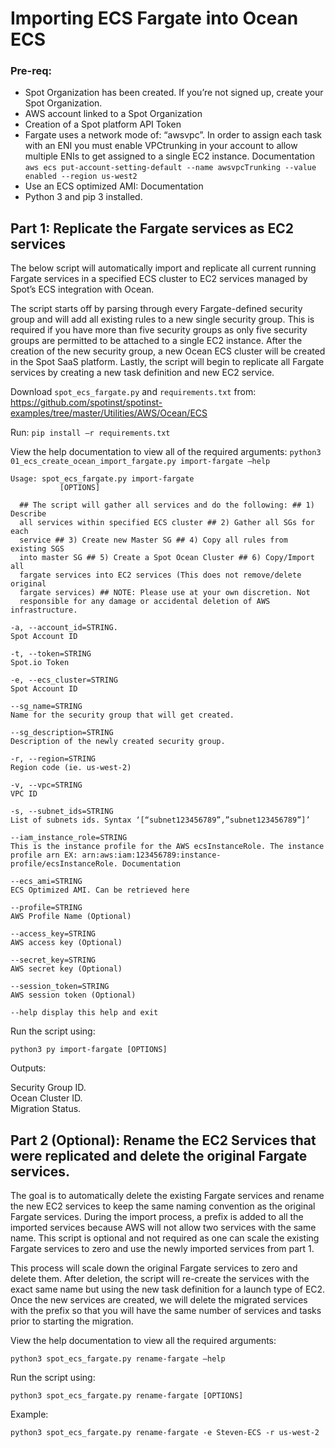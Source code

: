 # Importing ECS Fargate into Ocean ECS 

### Pre-req: 
- Spot Organization has been created. If you’re not signed up, create your Spot Organization.
- AWS account linked to a Spot Organization
- Creation of a Spot platform API Token 
- Fargate uses a network mode of: “awsvpc”. In order to assign each task with an ENI you must enable VPCtrunking in your account to allow multiple ENIs to get assigned to a single EC2 instance. Documentation
`aws ecs put-account-setting-default --name awsvpcTrunking --value enabled --region us-west2`
- Use an ECS optimized AMI: Documentation
- Python 3 and pip 3 installed. 


## Part 1: Replicate the Fargate services as EC2 services 
The below script will automatically import and replicate all current running Fargate services in a specified ECS cluster to EC2 services managed by Spot’s ECS integration with Ocean.

The script starts off by parsing through every Fargate-defined security group and will add all existing rules to a new single security group. This is required if you have more than five security groups as only five security groups are permitted to be attached to a single EC2 instance. After the creation of the new security group, a new Ocean ECS cluster will be created in the Spot SaaS platform. Lastly, the script will begin to replicate all Fargate services by creating a new task definition and new EC2 service.

Download `spot_ecs_fargate.py` and `requirements.txt` from: https://github.com/spotinst/spotinst-examples/tree/master/Utilities/AWS/Ocean/ECS

Run:
`pip install –r requirements.txt`
 
 View the help documentation to view all of the required arguments:
`python3 01_ecs_create_ocean_import_fargate.py import-fargate –help`

```hcl
Usage: spot_ecs_fargate.py import-fargate
           [OPTIONS]

  ## The script will gather all services and do the following: ## 1) Describe
  all services within specified ECS cluster ## 2) Gather all SGs for each
  service ## 3) Create new Master SG ## 4) Copy all rules from existing SGS
  into master SG ## 5) Create a Spot Ocean Cluster ## 6) Copy/Import all
  fargate services into EC2 services (This does not remove/delete original
  fargate services) ## NOTE: Please use at your own discretion. Not
  responsible for any damage or accidental deletion of AWS infrastructure.

-a, --account_id=STRING.
Spot Account ID 

-t, --token=STRING 
Spot.io Token 

-e, --ecs_cluster=STRING 
Spot Account ID 

--sg_name=STRING 
Name for the security group that will get created. 

--sg_description=STRING
Description of the newly created security group. 

-r, --region=STRING
Region code (ie. us-west-2) 

-v, --vpc=STRING 
VPC ID 

-s, --subnet_ids=STRING 
List of subnets ids. Syntax ‘[“subnet123456789”,”subnet123456789”]’ 

--iam_instance_role=STRING 
This is the instance profile for the AWS ecsInstanceRole. The instance profile arn EX: arn:aws:iam:123456789:instance-profile/ecsInstanceRole. Documentation 

--ecs_ami=STRING 
ECS Optimized AMI. Can be retrieved here 

--profile=STRING 
AWS Profile Name (Optional) 

--access_key=STRING 
AWS access key (Optional) 

--secret_key=STRING 
AWS secret key (Optional) 

--session_token=STRING 
AWS session token (Optional) 

--help display this help and exit
```

Run the script using:

`python3 py import-fargate [OPTIONS]`

Outputs:

Security Group ID.   
Ocean Cluster ID.   
Migration Status.   

## Part 2 (Optional): Rename the EC2 Services that were replicated and delete the original Fargate services.
The goal is to automatically delete the existing Fargate services and rename the new EC2 services to keep the same naming convention as the original Fargate services. During the import process, a prefix is added to all the imported services because AWS will not allow two services with the same name. This script is optional and not required as one can scale the existing Fargate services to zero and use the newly imported services from part 1.

This process will scale down the original Fargate services to zero and delete them. After deletion, the script will re-create the services with the exact same name but using the new task definition for a launch type of EC2. Once the new services are created, we will delete the migrated services with the prefix so that you will have the same number of services and tasks prior to starting the migration.

View the help documentation to view all the required arguments:

`python3 spot_ecs_fargate.py rename-fargate –help`

Run the script using:

`python3 spot_ecs_fargate.py rename-fargate [OPTIONS]`

Example:

`python3 spot_ecs_fargate.py rename-fargate -e Steven-ECS -r us-west-2`
